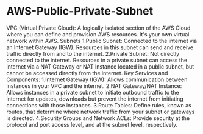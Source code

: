 # AWS-Public-Private-Subnet
VPC (Virtual Private Cloud): A logically isolated section of the AWS Cloud where you can define and provision AWS resources. It's your own virtual network within AWS.
Subnets
1.Public Subnet: Connected to the internet via an Internet Gateway (IGW). Resources in this subnet can send and receive traffic directly from and to the internet.
2.Private Subnet: Not directly connected to the internet. Resources in a private subnet can access the internet via a NAT Gateway or NAT Instance located in a public subnet, but cannot be accessed directly from the internet.
Key Services and Components:
1.Internet Gateway (IGW): Allows communication between instances in your VPC and the internet.
2.NAT Gateway/NAT Instance: Allows instances in a private subnet to initiate outbound traffic to the internet for updates, downloads but prevent the internet from initiating connections with those instances.
3.Route Tables: Define rules, known as routes, that determine where network traffic from your subnet or gateways is directed.
4.Security Groups and Network ACLs: Provide security at the protocol and port access level, and at the subnet level, respectively.
